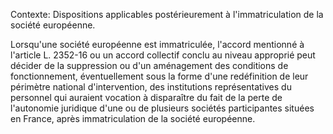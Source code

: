 Contexte: Dispositions applicables postérieurement à l'immatriculation de la société européenne.

Lorsqu'une société européenne est immatriculée, l'accord mentionné à l'article L. 2352-16 ou un accord collectif conclu au niveau approprié peut décider de la suppression ou d'un aménagement des conditions de fonctionnement, éventuellement sous la forme d'une redéfinition de leur périmètre national d'intervention, des institutions représentatives du personnel qui auraient vocation à disparaître du fait de la perte de l'autonomie juridique d'une ou de plusieurs sociétés participantes situées en France, après immatriculation de la société européenne.